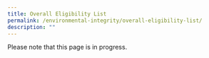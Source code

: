 ```yaml
---
title: Overall Eligibility List
permalink: /environmental-integrity/overall-eligibility-list/
description: ""
---
```

Please note that this page is in progress.